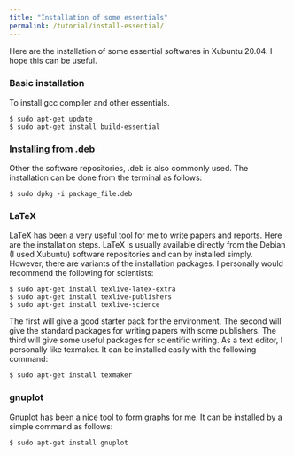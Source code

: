 ```yaml
---
title: "Installation of some essentials"
permalink: /tutorial/install-essential/
---
```


Here are the installation of some essential softwares in Xubuntu 20.04. I hope this can be useful.

### Basic installation

To install gcc compiler and other essentials.

```shell
$ sudo apt-get update
$ sudo apt-get install build-essential
```

### Installing from .deb

Other the software repositories, .deb is also commonly used. The installation can be done from the terminal as follows:

```shell
$ sudo dpkg -i package_file.deb
```

### LaTeX

LaTeX has been a very useful tool for me to write papers and reports. Here are the installation steps. LaTeX is usually available directly from the Debian (I used Xubuntu) software repositories and can by installed simply. However, there are variants of the installation packages. I personally would recommend the following for scientists:

```shell
$ sudo apt-get install texlive-latex-extra
$ sudo apt-get install texlive-publishers
$ sudo apt-get install texlive-science
```

The first will give a good starter pack for the environment. The second will give the standard packages for writing papers with some publishers. The third will give some useful packages for scientific writing. As a text editor, I personally like texmaker. It can be installed easily with the following command:

```shell
$ sudo apt-get install texmaker
```

### gnuplot

Gnuplot has been a nice tool to form graphs for me. It can be installed by a simple command as follows:

```shell
$ sudo apt-get install gnuplot
```
